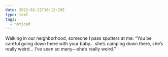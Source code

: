 ```yaml
---
date: 2022-02-21T16:12:29Z
type: text
tags:
  - noticed
---
```

Walking in our neighborhood, someone I pass sputters at me: “You be careful going down there with your baby… she’s camping down there, she’s really weird… I’ve seen so many—she’s really weird.”
